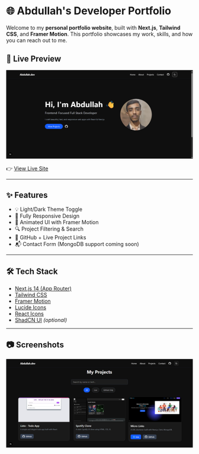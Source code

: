 # 🌐 Abdullah's Developer Portfolio

Welcome to my **personal portfolio website**, built with **Next.js**, **Tailwind CSS**, and **Framer Motion**. This portfolio showcases my work, skills, and how you can reach out to me.

## 🚀 Live Preview

![Personal Portfolio](https://github.com/abdullahxtech/abdullah-portfolio/blob/2f15167de49f3fce829b6873358ab8b5bd1b42a0/public/portfolio%20first.png)

👉 [View Live Site](https://your-vercel-url.vercel.app)

---

## ✨ Features

- 💡 Light/Dark Theme Toggle
- 📱 Fully Responsive Design
- 🧠 Animated UI with Framer Motion
- 🔍 Project Filtering & Search
- 📁 GitHub + Live Project Links
- 📬 Contact Form (MongoDB support coming soon)

---

## 🛠 Tech Stack

- [Next.js 14 (App Router)](https://nextjs.org/)
- [Tailwind CSS](https://tailwindcss.com/)
- [Framer Motion](https://www.framer.com/motion/)
- [Lucide Icons](https://lucide.dev/)
- [React Icons](https://react-icons.github.io/)
- [ShadCN UI](https://ui.shadcn.com/) *(optional)*

---

## 📷 Screenshots

![Personal Portfolio](https://github.com/abdullahxtech/abdullah-portfolio/blob/2f15167de49f3fce829b6873358ab8b5bd1b42a0/public/portfolio%20second.png)

